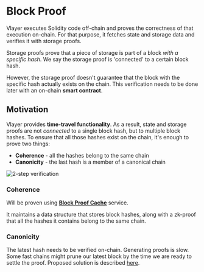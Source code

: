 # Block Proof

Vlayer executes Solidity code off-chain and proves the correctness of that execution on-chain. For that purpose, it fetches state and storage data and verifies it with storage proofs.

Storage proofs prove that a piece of storage is part of a block _with a specific hash_. We say the storage proof is 'connected' to a certain block hash.

However, the storage proof doesn't guarantee that the block with the specific hash actually exists on the chain. This verification needs to be done later with an on-chain **smart contract**.

## Motivation

Vlayer provides **time-travel functionality**. As a result, state and storage proofs are not *connected* to a single block hash, but to multiple block hashes. To ensure that all those hashes exist on the chain, it's enough to prove two things:

* **Coherence** - all the hashes belong to the same chain
* **Canonicity** - the last hash is a member of a canonical chain

![2-step verification](/images/architecture/block_proof/on-off-chain.png)

### Coherence

Will be proven using [**Block Proof Cache**](./block_proof/coherence.md) service.

It maintains a data structure that stores block hashes, along with a zk-proof that all the hashes it contains belong to the same chain.

### Canonicity

The latest hash needs to be verified on-chain. Generating proofs is slow. Some fast chains might prune our latest block by the time we are ready to settle the proof. Proposed solution is described [here](./block_proof/canonicity.md).